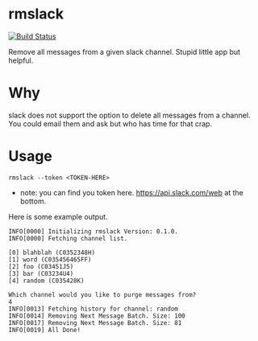 # rmslack

[![Build Status](http://104.236.125.70/api/badge/github.com/mephux/rmslack/status.svg?branch=master)](http://104.236.125.70/github.com/mephux/rmslack)

Remove all messages from a given slack channel. Stupid little app but helpful.

# Why

slack does not support the option to delete all messages from a channel. You could email
them and ask but who has time for that crap.

# Usage

`rmslack --token <TOKEN-HERE>`

* note: you can find you token here. https://api.slack.com/web at the bottom.

Here is some example output.

```
INFO[0000] Initializing rmslack Version: 0.1.0.
INFO[0000] Fetching channel list.

[0] blahblah (C0352348H)
[1] word (C035456465FF)
[2] foo (C03451J5)
[3] bar (C03234U4)
[4] random (C035428K)

Which channel would you like to purge messages from?
4
INFO[0013] Fetching history for channel: random
INFO[0014] Removing Next Message Batch. Size: 100
INFO[0017] Removing Next Message Batch. Size: 81
INFO[0019] All Done!
```

